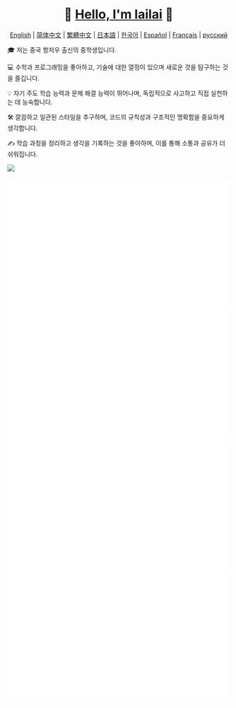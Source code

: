 <div align="center">
  <h1>🎉 <a href="https://www.lailai.one">Hello, I'm lailai</a> 🥳</h1>
  <p><a href="README.md">English</a> | <a href="README.zh-Hans.md">简体中文</a> | <a href="README.zh-Hant.md">繁體中文</a> | <a href="README.ja.md">日本語</a> | <a href="README.ko.md">한국어</a> | <a href="README.es.md">Español</a> | <a href="README.fr.md">Français</a> | <a href="README.ru.md">русский</a></p>
</div>

🎓 저는 중국 항저우 출신의 중학생입니다.

💻 수학과 프로그래밍을 좋아하고, 기술에 대한 열정이 있으며 새로운 것을 탐구하는 것을 즐깁니다.

💡 자기 주도 학습 능력과 문제 해결 능력이 뛰어나며, 독립적으로 사고하고 직접 실천하는 데 능숙합니다.

🛠️ 깔끔하고 일관된 스타일을 추구하며, 코드의 규칙성과 구조적인 명확함을 중요하게 생각합니다.

✍️ 학습 과정을 정리하고 생각을 기록하는 것을 좋아하며, 이를 통해 소통과 공유가 더 쉬워집니다.

![](https://skillicons.dev/icons?i=c,cpp,py,java,md,latex,html,css,js,ts,react,tailwind,qt,cmake,npm,git,github,vscode,visualstudio,linux,windows,docker,cloudflare,wordpress&perline=12)

![](https://raw.githubusercontent.com/lailai0916/github-stats/master/generated/overview.svg#gh-dark-mode-only)
![](https://raw.githubusercontent.com/lailai0916/github-stats/master/generated/overview.svg#gh-light-mode-only)
![](https://raw.githubusercontent.com/lailai0916/github-stats/master/generated/languages.svg#gh-dark-mode-only)
![](https://raw.githubusercontent.com/lailai0916/github-stats/master/generated/languages.svg#gh-light-mode-only)
